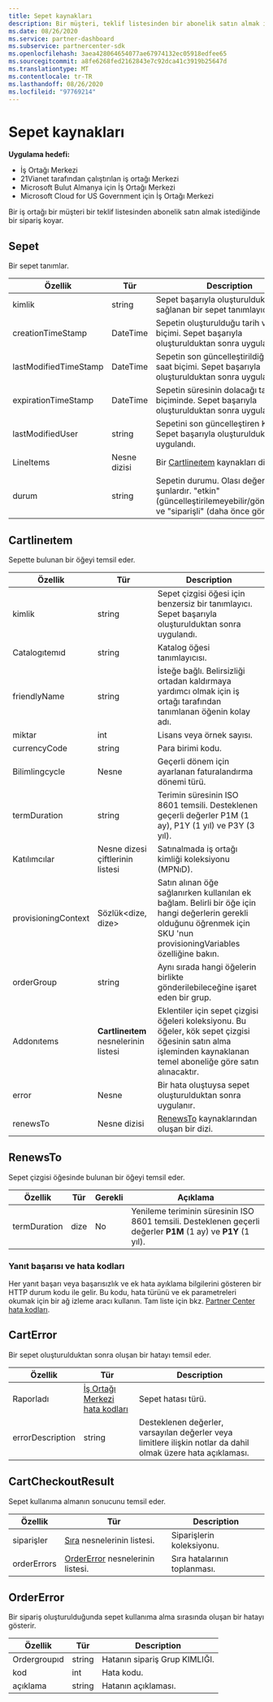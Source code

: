 ```yaml
---
title: Sepet kaynakları
description: Bir müşteri, teklif listesinden bir abonelik satın almak istediğinde bir iş ortağı bir siparişi bir yere koyar.
ms.date: 08/26/2020
ms.service: partner-dashboard
ms.subservice: partnercenter-sdk
ms.openlocfilehash: 3aea428064654077ae67974132ec05918edfee65
ms.sourcegitcommit: a8fe6268fed2162843e7c92dca41c3919b25647d
ms.translationtype: MT
ms.contentlocale: tr-TR
ms.lasthandoff: 08/26/2020
ms.locfileid: "97769214"
---
```

# <a name="cart-resources"></a>Sepet kaynakları

**Uygulama hedefi:**

- İş Ortağı Merkezi
- 21Vianet tarafından çalıştırılan iş ortağı Merkezi
- Microsoft Bulut Almanya için İş Ortağı Merkezi
- Microsoft Cloud for US Government için İş Ortağı Merkezi

Bir iş ortağı bir müşteri bir teklif listesinden abonelik satın almak istediğinde bir sipariş koyar.

## <a name="cart"></a>Sepet

Bir sepet tanımlar.

| Özellik              | Tür             | Description                                                                                            |
|-----------------------|------------------|--------------------------------------------------------------------------------------------------------|
| kimlik                    | string           | Sepet başarıyla oluşturulduktan sonra sağlanan bir sepet tanımlayıcısı.                               |
| creationTimeStamp     | DateTime         | Sepetin oluşturulduğu tarih ve saat biçimi. Sepet başarıyla oluşturulduktan sonra uygulandı.      |
| lastModifiedTimeStamp | DateTime         | Sepetin son güncelleştirildiği tarih ve saat biçimi. Sepet başarıyla oluşturulduktan sonra uygulandı. |
| expirationTimeStamp   | DateTime         | Sepetin süresinin dolacağı tarih-saat biçiminde. Sepet başarıyla oluşturulduktan sonra uygulandı.          |
| lastModifiedUser      | string           | Sepetini son güncelleştiren Kullanıcı. Sepet başarıyla oluşturulduktan sonra uygulandı.                          |
| LineItems             | Nesne dizisi | Bir [Cartlineıtem](#cartlineitem) kaynakları dizisi.                                                   |
| durum                | string           | Sepetin durumu. Olası değerler şunlardır. "etkin" (güncelleştirilemeyebilir/gönderilebilir) ve "siparişli" (daha önce gönderildi). |

## <a name="cartlineitem"></a>Cartlineıtem

Sepette bulunan bir öğeyi temsil eder.

| Özellik             | Tür                             | Description                                                                                                                                           |
|----------------------|----------------------------------|-------------------------------------------------------------------------------------------------------------------------------------------------------|
| kimlik                   | string                           | Sepet çizgisi öğesi için benzersiz bir tanımlayıcı. Sepet başarıyla oluşturulduktan sonra uygulandı.                                                                   |
| Catalogıtemıd        | string                           | Katalog öğesi tanımlayıcısı.                                                                                                                          |
| friendlyName         | string                           | İsteğe bağlı. Belirsizliği ortadan kaldırmaya yardımcı olmak için iş ortağı tarafından tanımlanan öğenin kolay adı.                                                                 |
| miktar             | int                              | Lisans veya örnek sayısı.                                                                                                                  |
| currencyCode         | string                           | Para birimi kodu.                                                                                                                                    |
| Bilimlingcycle         | Nesne                           | Geçerli dönem için ayarlanan faturalandırma dönemi türü.                                                                                                 |
| termDuration         | string                           | Terimin süresinin ISO 8601 temsili. Desteklenen geçerli değerler P1M (1 ay), P1Y (1 yıl) ve P3Y (3 yıl).                                |
| Katılımcılar         | Nesne dizesi çiftlerinin listesi      | Satınalmada iş ortağı kimliği koleksiyonu (MPNıD).                                                                                          |
| provisioningContext  | Sözlük<dize, dize>       | Satın alınan öğe sağlanırken kullanılan ek bağlam. Belirli bir öğe için hangi değerlerin gerekli olduğunu öğrenmek için SKU 'nun provisioningVariables özelliğine bakın. |
| orderGroup           | string                           | Aynı sırada hangi öğelerin birlikte gönderilebileceğine işaret eden bir grup.                                                                          |
| Addonıtems           | **Cartlineıtem** nesnelerinin listesi | Eklentiler için sepet çizgisi öğeleri koleksiyonu. Bu öğeler, kök sepet çizgisi öğesinin satın alma işleminden kaynaklanan temel aboneliğe göre satın alınacaktır. |
| error                | Nesne                           | Bir hata oluştuysa sepet oluşturulduktan sonra uygulanır.                                                                                                    |
| renewsTo             | Nesne dizisi                 | [RenewsTo](#renewsto) kaynaklarından oluşan bir dizi.                                                                            |

## <a name="renewsto"></a>RenewsTo

Sepet çizgisi öğesinde bulunan bir öğeyi temsil eder.

| Özellik              | Tür             | Gerekli        | Açıklama |
|-----------------------|------------------|-----------------|-------------------------------------------------------------------------------------------------------------------------|
| termDuration          | dize           | No              | Yenileme teriminin süresinin ISO 8601 temsili. Desteklenen geçerli değerler **P1M** (1 ay) ve **P1Y** (1 yıl). |

### <a name="response-success-and-error-codes"></a>Yanıt başarısı ve hata kodları

Her yanıt başarı veya başarısızlık ve ek hata ayıklama bilgilerini gösteren bir HTTP durum kodu ile gelir. Bu kodu, hata türünü ve ek parametreleri okumak için bir ağ izleme aracı kullanın. Tam liste için bkz. [Partner Center hata kodları](error-codes.md).

## <a name="carterror"></a>CartError

Bir sepet oluşturulduktan sonra oluşan bir hatayı temsil eder.

| Özellik         | Tür                                   | Description                                                                                   |
|------------------|----------------------------------------|-----------------------------------------------------------------------------------------------|
| Raporladı        | [İş Ortağı Merkezi hata kodları](error-codes.md) | Sepet hatası türü.                                                                       |
| errorDescription | string                                 | Desteklenen değerler, varsayılan değerler veya limitlere ilişkin notlar da dahil olmak üzere hata açıklaması. |

## <a name="cartcheckoutresult"></a>CartCheckoutResult

Sepet kullanıma almanın sonucunu temsil eder.

| Özellik    | Tür                                              | Description                     |
|-------------|---------------------------------------------------|---------------------------------|
| siparişler      | [Sıra](order-resources.md#order) nesnelerinin listesi.         | Siparişlerin koleksiyonu.       |
| orderErrors | [OrderError](#ordererror) nesnelerinin listesi. | Sıra hatalarının toplanması. |

## <a name="ordererror"></a>OrderError

Bir sipariş oluşturulduğunda sepet kullanıma alma sırasında oluşan bir hatayı gösterir.

| Özellik     | Tür   | Description                                     |
|--------------|--------|-------------------------------------------------|
| Ordergroupıd | string | Hatanın sipariş Grup KIMLIĞI. |
| kod         | int    | Hata kodu.                                 |
| açıklama  | string | Hatanın açıklaması.                   |
